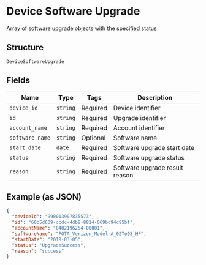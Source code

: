 
# Device Software Upgrade

Array of software upgrade objects with the specified status

## Structure

`DeviceSoftwareUpgrade`

## Fields

| Name | Type | Tags | Description |
|  --- | --- | --- | --- |
| `device_id` | `string` | Required | Device identifier |
| `id` | `string` | Required | Upgrade identifier |
| `account_name` | `string` | Required | Account identifier |
| `software_name` | `string` | Optional | Software name |
| `start_date` | `date` | Required | Software upgrade start date |
| `status` | `string` | Required | Software upgrade status |
| `reason` | `string` | Required | Software upgrade result reason |

## Example (as JSON)

```json
{
  "deviceId": "990013907835573",
  "id": "60b5d639-ccdc-4db8-8824-069bd94c95bf",
  "accountName": "0402196254-00001",
  "softwareName": "FOTA_Verizon_Model-A_02To03_HF",
  "startDate": "2018-03-05",
  "status": "UpgradeSuccess",
  "reason": "success"
}
```

